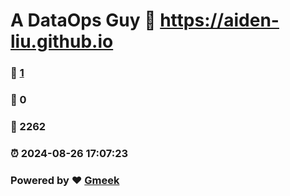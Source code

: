 # A DataOps Guy :link: https://aiden-liu.github.io 
### :page_facing_up: [1](https://aiden-liu.github.io/tag.html) 
### :speech_balloon: 0 
### :hibiscus: 2262 
### :alarm_clock: 2024-08-26 17:07:23 
### Powered by :heart: [Gmeek](https://github.com/Meekdai/Gmeek)
